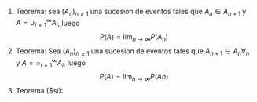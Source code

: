 1. Teorema: sea $(A_{n})_{n\geq 1 }$ una sucesion de eventos tales que $A_{n} \in A_{n+1}$ y $A = \cup_{i=1}^\infty A_{i}$, luego $$P(A)= \lim_{ n \to  \infty}P(A_{n})  $$
2. Teorema: Sea $(A_{n})_{n\geq 1}$ una sucesion de eventos tales que $A_{n+1}\in A_{n} \forall_{n}$ y $A=\cap_{i=1}^\infty A_{i}$, luego $$P(A)=\lim_{ n \to \infty } P(An)$$
3. Teorema ($si):  